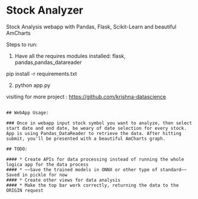 # Stock Analyzer
Stock Analysis webapp with Pandas, Flask, Scikit-Learn and beautiful AmCharts


Steps to run:

1. Have all the requires modules installed:
	flask, pandas,pandas_datareader
 
pip install -r requirements.txt

2. python app.py


visiting for more project : https://github.com/krishna-datascience

```

## WebApp Usage:

### Once in webapp input stock symbol you want to analyze, then select start date and end date, be weary of date selection for every stock. App is using Pandas_DataReader to retrieve the data. After hitting submit, you'll be presented with a beautiful AmCharts graph.

## TODO:

#### * Create APIs for data processing instead of running the whole logica app for the data process
#### * ~~Save the trained models in ONNX or other type of standard~~ Saved in pickle for now
#### * Create other views for data analysis
#### * Make the top bar work correctly, returning the data to the ORIGIN request
